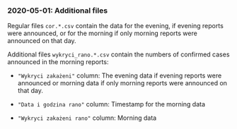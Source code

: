 ### 2020-05-01: Additional files

Regular files `cor.*.csv` contain the data for the evening, if evening reports were announced, or for the morning if only morning reports were announced on that day.

Additional files `wykryci_rano.*.csv` contain the numbers of confirmed cases announced in the morning reports:

+ `"Wykryci zakażeni"` column: The evening data if evening reports were announced or morning data if only morning reports were announced on that day.

+ `"Data i godzina rano"`  column: Timestamp for the morning data

+ `"Wykryci zakażeni rano"` column: Morning data